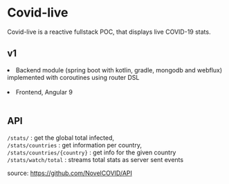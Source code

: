 # Covid-live

Covid-live is a reactive fullstack POC, that displays live COVID-19 stats.
<br>

## v1
<li> Backend module (spring boot with kotlin, gradle, mongodb and webflux) implemented with coroutines using 
 router DSL </li>
<br>
<li> Frontend, Angular 9 </li>
<br>


## API
```/stats/``` : get the global total infected, <br> 
```/stats/countries``` : get information per country, <br>
```/stats/countries/{country}``` : get info for the given country <br>
```/stats/watch/total``` : streams total stats as server sent events

source: 
https://github.com/NovelCOVID/API
